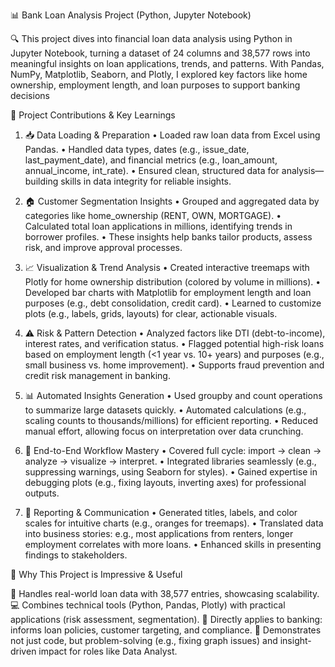📊 Bank Loan Analysis Project (Python, Jupyter Notebook)

🔍 This project dives into financial loan data analysis using Python in Jupyter Notebook, turning a dataset of 24 columns and 38,577 rows into meaningful insights on loan applications, trends, and patterns. With Pandas, NumPy, Matplotlib, Seaborn, and Plotly, I explored key factors like home ownership, employment length, and loan purposes to support banking decisions

🔹 Project Contributions & Key Learnings

1. 📥 Data Loading & Preparation
•	Loaded raw loan data from Excel using Pandas.
•	Handled data types, dates (e.g., issue_date, last_payment_date), and financial metrics (e.g., loan_amount, annual_income, int_rate).
•	Ensured clean, structured data for analysis—building skills in data integrity for reliable insights.

3. 🏠 Customer Segmentation Insights
•	Grouped and aggregated data by categories like home_ownership (RENT, OWN, MORTGAGE).
•	Calculated total loan applications in millions, identifying trends in borrower profiles.
•	These insights help banks tailor products, assess risk, and improve approval processes.

4. 📈 Visualization & Trend Analysis
•	Created interactive treemaps with Plotly for home ownership distribution (colored by volume in millions).
•	Developed bar charts with Matplotlib for employment length and loan purposes (e.g., debt consolidation, credit card).
•	Learned to customize plots (e.g., labels, grids, layouts) for clear, actionable visuals.

5. ⚠️ Risk & Pattern Detection
•	Analyzed factors like DTI (debt-to-income), interest rates, and verification status.
•	Flagged potential high-risk loans based on employment length (<1 year vs. 10+ years) and purposes (e.g., small business vs. home improvement).
•	Supports fraud prevention and credit risk management in banking.

6. 📊 Automated Insights Generation
•	Used groupby and count operations to summarize large datasets quickly.
•	Automated calculations (e.g., scaling counts to thousands/millions) for efficient reporting.
•	Reduced manual effort, allowing focus on interpretation over data crunching.

7. 🔄 End-to-End Workflow Mastery
•	Covered full cycle: import → clean → analyze → visualize → interpret.
•	Integrated libraries seamlessly (e.g., suppressing warnings, using Seaborn for styles).
•	Gained expertise in debugging plots (e.g., fixing layouts, inverting axes) for professional outputs.

8. 📝 Reporting & Communication
•	Generated titles, labels, and color scales for intuitive charts (e.g., oranges for treemaps).
•	Translated data into business stories: e.g., most applications from renters, longer employment correlates with more loans.
•	Enhanced skills in presenting findings to stakeholders.

🔹 Why This Project is Impressive & Useful

🚀 Handles real-world loan data with 38,577 entries, showcasing scalability.
💻 Combines technical tools (Python, Pandas, Plotly) with practical applications (risk assessment, segmentation).
🏦 Directly applies to banking: informs loan policies, customer targeting, and compliance.
🌟 Demonstrates not just code, but problem-solving (e.g., fixing graph issues) and insight-driven impact for roles like Data Analyst.
